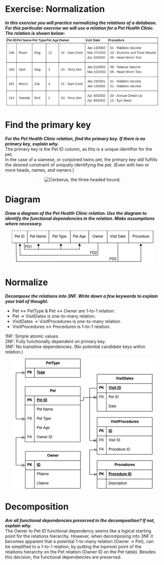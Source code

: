 # Exercise: Normalization
***In this exercise you will practice normalizing the relations of a database. For this particular exercise we will use a relation for a Pet Health Clinic. The relation is shown below:***
![Pet Health Clinic relations](PetHealthClinic_Relations.png)
# Find the primary key
***For the Pet Health Clinic relation, find the primary key. If there is no primary key, explain why.***    
The primary key is the Pet ID column, as this is a unique identifier for the pet.   
In the case of a siamese, or conjoined twins pet, the primary key still fulfills the desired constraint of uniquely identifying the pet. (Even with two or more heads, names, and owners.)

<p align="center">
  <img src="https://m.media-amazon.com/images/I/71+cmieVHOL._AC_UF894,1000_QL80_.jpg" width="50%" alt="Cerberus, the three headed hound."/>
</p>

# Diagram
***Draw a diagram of the Pet Health Clinic relation. Use the diagram to identify the functional dependencies in the relation. Make assumptions where necessary.***
<p align="center">
  <img src="PetHealthClinicFD.png" alt="Pet Health Clinic relations, with functional dependencies."/>
</p>

# Normalize
***Decompose the relations into 3NF. Write down a few keywords to explain your trail of thought.***
* Pet <-> PetType & Pet <-> Owner are 1-to-1 relation.
* Pet -> VisitDates is one-to-many relation.
* VisitDates -> VisitProcedures is one-to-many relation.
* VisitProcedures <-> Procedures is 1-to-1 relation.

1NF: Simple atomic values.  
2NF: Fully functionally dependent on primary key.   
3NF: No transitive dependencies. (No potential candidate keys within relation.)

<p align="center">
  <img src="PetHealthClinic3NF.png" alt="ER Diagram of Pet Health Clinic relations."/>
</p>

# Decomposition
***Are all functional dependencies preserved in the decomposition? If not, explain why.***  
The Owner to Pet ID functional dependency seems like a logical starting point for the relations hierarchy. 
However, when decomposing into 3NF it becomes apparent that a potential 1-to-many relation (Owner -> Pet),
can be simplified to a 1-to-1 relation, by putting the topmost point of the relations hierarchy on the Pet relation 
(Owner ID on the Pet table).
Besides this decision, the functional dependencies are preserved.